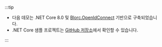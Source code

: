 :::tip

- 다음 데모는 .NET Core 8.0 및 [Blorc.OpenIdConnect](https://github.com/WildGums/Blorc.OpenIdConnect) 기반으로 구축되었습니다.
- .NET Core 샘플 프로젝트는 [GitHub 저장소](https://github.com/logto-io/csharp)에서 확인할 수 있습니다.

:::
